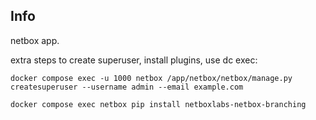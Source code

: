 

## Info

netbox app.

extra steps to create superuser, install plugins, use dc exec:
```shell
docker compose exec -u 1000 netbox /app/netbox/netbox/manage.py createsuperuser --username admin --email example.com

docker compose exec netbox pip install netboxlabs-netbox-branching
```
